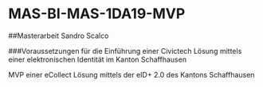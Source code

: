 ﻿# MAS-BI-MAS-1DA19-MVP

##Masterarbeit Sandro Scalco

###Voraussetzungen für die Einführung einer Civictech Lösung mittels einer elektronischen Identität im Kanton Schaffhausen

MVP einer eCollect Lösung mittels der eID+ 2.0 des Kantons Schaffhausen
